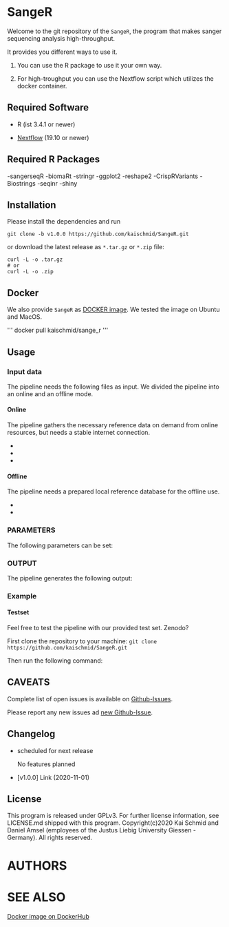 # SangeR

Welcome to the git repository of the `SangeR`, the program that makes sanger sequencing analysis high-throughput.

It provides you different ways to use it.

1. You can use the R package to use it your own way.

2. For high-troughput you can use the Nextflow script which utilizes the docker container.


## Required Software

  - R (ist 3.4.1 or newer)

  - [Nextflow](https://www.nextflow.io) (19.10 or newer)

## Required R Packages

  -sangerseqR
  -biomaRt
  -stringr
  -ggplot2
  -reshape2
  -CrispRVariants
  -Biostrings
  -seqinr
  -shiny
  
## Installation
Please install the dependencies and run
```
git clone -b v1.0.0 https://github.com/kaischmid/SangeR.git
```
or download the latest release as `*.tar.gz` or `*.zip` file:
```
curl -L -o .tar.gz
# or
curl -L -o .zip
```

## Docker
We also provide `SangeR` as [DOCKER image](https://hub.docker.com/r/kaischmid/sange_r). We tested the image on Ubuntu and MacOS. 

'''
docker pull kaischmid/sange_r
'''


## Usage

### Input data

The pipeline needs the following files as input.
We divided the pipeline into an online and an offline mode.

#### Online
The pipeline gathers the necessary reference data on demand from online resources, but needs a stable internet connection.

-
-
-

#### Offline
The pipeline needs a prepared local reference database for the offline use.

-
-

### PARAMETERS

The following parameters can be set:


### OUTPUT

The pipeline generates the following output:


### Example
#### Testset
Feel free to test the pipeline with our provided test set.
Zenodo?

First clone the repository to your machine:
`git clone https://github.com/kaischmid/SangeR.git`

Then run the following command:


## CAVEATS
Complete list of open issues is available on [Github-Issues](https://github.com/kaischmid/SangeR/issues).

Please report any new issues ad [new Github-Issue](https://github.com/kaischmid/SangeR/issues/new).

## Changelog
- scheduled for next release

    No features planned

- [v1.0.0] Link (2020-11-01)


## License
This program is released under GPLv3. For further license information, see LICENSE.md shipped with this program.
Copyright(c)2020 Kai Schmid and Daniel Amsel (employees of the Justus Liebig University Giessen - Germany). All rights reserved.

# AUTHORS


# SEE ALSO
[Docker image on DockerHub](https://hub.docker.com/repository/docker/kaischmid/sange_r)
